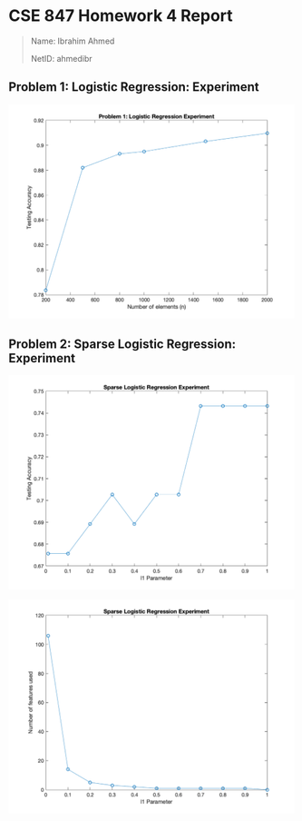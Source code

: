 # CSE 847 Homework 4 Report

> Name: Ibrahim Ahmed
> 
> NetID: ahmedibr

## Problem 1: Logistic Regression: Experiment

![Plot of test accuracy]( problem_1_accuracy.png "")


## Problem 2: Sparse Logistic Regression: Experiment

![Plot of test accuracy]( problem_2_accuracy.png "")

![Plot of test accuracy]( problem_2_number_of_features_used.png "")